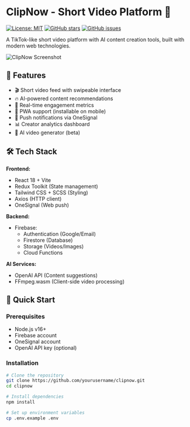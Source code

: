 # ClipNow - Short Video Platform 🎥

[![License: MIT](https://img.shields.io/badge/License-MIT-blue.svg)](https://opensource.org/licenses/MIT)
[![GitHub stars](https://img.shields.io/github/stars/yourusername/clipnow)](https://github.com/yourusername/clipnow/stargazers)
[![GitHub issues](https://img.shields.io/github/issues/yourusername/clipnow)](https://github.com/yourusername/clipnow/issues)

A TikTok-like short video platform with AI content creation tools, built with modern web technologies.

![ClipNow Screenshot](./public/screenshot.png)

## 🌟 Features

- 🎬 Short video feed with swipeable interface
- 🔥 AI-powered content recommendations
- 🚀 Real-time engagement metrics
- 📱 PWA support (installable on mobile)
- 🔔 Push notifications via OneSignal
- 📊 Creator analytics dashboard
- 🤖 AI video generator (beta)

## 🛠 Tech Stack

**Frontend:**
- React 18 + Vite
- Redux Toolkit (State management)
- Tailwind CSS + SCSS (Styling)
- Axios (HTTP client)
- OneSignal (Web push)

**Backend:**
- Firebase:
  - Authentication (Google/Email)
  - Firestore (Database)
  - Storage (Videos/Images)
  - Cloud Functions

**AI Services:**
- OpenAI API (Content suggestions)
- FFmpeg.wasm (Client-side video processing)

## 🚀 Quick Start

### Prerequisites
- Node.js v16+
- Firebase account
- OneSignal account
- OpenAI API key (optional)

### Installation
```bash
# Clone the repository
git clone https://github.com/yourusername/clipnow.git
cd clipnow

# Install dependencies
npm install

# Set up environment variables
cp .env.example .env
